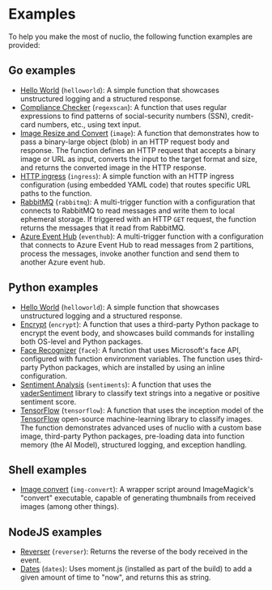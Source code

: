 # Examples

To help you make the most of nuclio, the following function examples are provided:

## Go examples

- [Hello World](golang/helloworld) (`helloworld`): A simple function that showcases unstructured logging and a structured response.
- [Compliance Checker](golang/regexscan) (`regexscan`): A function that uses regular expressions to find patterns of social-security numbers (SSN), credit-card numbers, etc., using text input.
- [Image Resize and Convert](golang/image) (`image`): A function that demonstrates how to pass a binary-large object (blob) in an HTTP request body and response. The function defines an HTTP request that accepts a binary image or URL as input, converts the input to the target format and size, and returns the converted image in the HTTP response.
- [HTTP ingress](golang/ingress) (`ingress`): A simple function with an HTTP ingress configuration (using embedded YAML code) that routes specific URL paths to the function.
- [RabbitMQ](golang/rabbitmq) (`rabbitmq`): A multi-trigger function with a configuration that connects to RabbitMQ to read messages and write them to local ephemeral storage. If triggered with an HTTP `GET` request, the function returns the messages that it read from RabbitMQ.
- [Azure Event Hub](golang/eventhub) (`eventhub`): A multi-trigger function with a configuration that connects to Azure Event Hub to read messages from 2 partitions, process the messages, invoke another function and send them to another Azure event hub.
## Python examples

- [Hello World](python/helloworld) (`helloworld`): A simple function that showcases unstructured logging and a structured response.
- [Encrypt](python/encrypt) (`encrypt`): A function that uses a third-party Python package to encrypt the event body, and showcases build commands for installing both OS-level and Python packages.
- [Face Recognizer](python/facerecognizer) (`face`): A function that uses Microsoft's face API, configured with function environment variables. The function uses third-party Python packages, which are installed by using an inline configuration.
- [Sentiment Analysis](python/sentiments) (`sentiments`): A function that uses the [vaderSentiment](https://github.com/cjhutto/vaderSentiment) library to classify text strings into a negative or positive sentiment score.
- [TensorFlow](python/tensorflow) (`tensorflow`): A function that uses the inception model of the [TensorFlow](https://www.tensorflow.org/) open-source machine-learning library to classify images. The function demonstrates advanced uses of nuclio with a custom base image, third-party Python packages, pre-loading data into function memory (the AI Model), structured logging, and exception handling.

## Shell examples

- [Image convert](shell/img-convert) (`img-convert`): A wrapper script around ImageMagick's "convert" executable, capable of generating thumbnails from received images (among other things). 

## NodeJS examples

- [Reverser](nodejs/reverser) (`reverser`): Returns the reverse of the body received in the event.
- [Dates](nodejs/dates) (`dates`): Uses moment.js (installed as part of the build) to add a given amount of time to "now", and returns this as string.
